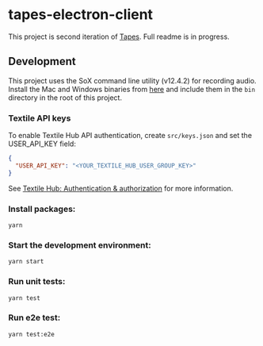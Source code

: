 # tapes-electron-client
This project is second iteration of [Tapes](https://github.com/phonofidelic/Tapes). Full readme is in progress.

## Development
This project uses the SoX command line utility (v12.4.2) for recording audio. Install the Mac and Windows binaries from [here](https://sourceforge.net/projects/sox/files/sox/14.4.2/) and include them in the ```bin``` directory in the root of this project.

### Textile API keys
To enable Textile Hub API authentication, create `src/keys.json` and set the USER_API_KEY field:
```json
{
  "USER_API_KEY": "<YOUR_TEXTILE_HUB_USER_GROUP_KEY>"
}
```
See [Textile Hub: Authentication & authorization](https://textileio.github.io/js-textile/docs/#authentication--authorization) for more information.

### Install packages: 
`yarn`

### Start the development environment:
`yarn start`

### Run unit tests:
`yarn test`

### Run e2e test:
`yarn test:e2e`